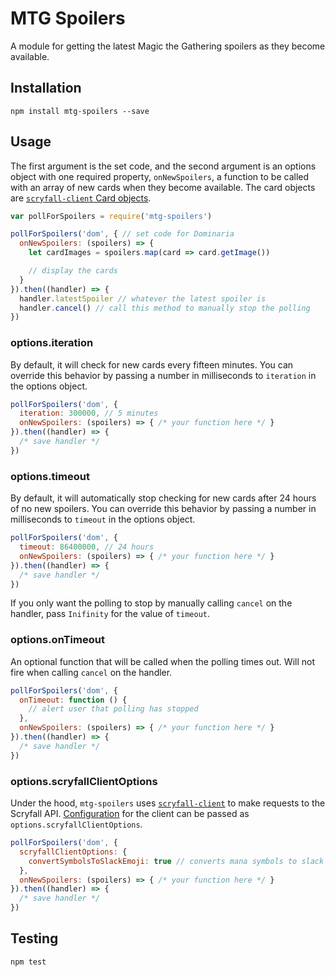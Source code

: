 MTG Spoilers
============

A module for getting the latest Magic the Gathering spoilers as they become available.


## Installation

```
npm install mtg-spoilers --save
```

## Usage

The first argument is the set code, and the second argument is an options object with one required property, `onNewSpoilers`, a function to be called with an array of new cards when they become available. The card objects are [`scryfall-client` Card objects](https://github.com/crookedneighbor/scryfall-client#card).

```js
var pollForSpoilers = require('mtg-spoilers')

pollForSpoilers('dom', { // set code for Dominaria
  onNewSpoilers: (spoilers) => {
    let cardImages = spoilers.map(card => card.getImage())

    // display the cards
  }
}).then((handler) => {
  handler.latestSpoiler // whatever the latest spoiler is
  handler.cancel() // call this method to manually stop the polling
})
```

### options.iteration

By default, it will check for new cards every fifteen minutes. You can override this behavior by passing a number in milliseconds to `iteration` in the options object.

```js
pollForSpoilers('dom', {
  iteration: 300000, // 5 minutes
  onNewSpoilers: (spoilers) => { /* your function here */ }
}).then((handler) => {
  /* save handler */
})
```
### options.timeout

By default, it will automatically stop checking for new cards after 24 hours of no new spoilers. You can override this behavior by passing a number in milliseconds to `timeout` in the options object.

```js
pollForSpoilers('dom', {
  timeout: 86400000, // 24 hours
  onNewSpoilers: (spoilers) => { /* your function here */ }
}).then((handler) => {
  /* save handler */
})
```

If you only want the polling to stop by manually calling `cancel` on the handler, pass `Inifinity` for the value of `timeout`.

### options.onTimeout

An optional function that will be called when the polling times out. Will not fire when calling `cancel` on the handler.

```js
pollForSpoilers('dom', {
  onTimeout: function () {
    // alert user that polling has stopped
  },
  onNewSpoilers: (spoilers) => { /* your function here */ }
}).then((handler) => {
  /* save handler */
})
```

### options.scryfallClientOptions

Under the hood, `mtg-spoilers` uses [`scryfall-client`](https://www.npmjs.com/package/scryfall-client) to make requests to the Scryfall API. [Configuration](https://github.com/crookedneighbor/scryfall-client#additional-options) for the client can be passed as `options.scryfallClientOptions`.


```js
pollForSpoilers('dom', {
  scryfallClientOptions: {
    convertSymbolsToSlackEmoji: true // converts mana symbols to slack emoji format
  },
  onNewSpoilers: (spoilers) => { /* your function here */ }
}).then((handler) => {
  /* save handler */
})
```

## Testing

```
npm test
```
